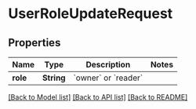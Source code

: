 # UserRoleUpdateRequest

## Properties
Name | Type | Description | Notes
------------ | ------------- | ------------- | -------------
**role** | **String** | &#x60;owner&#x60; or &#x60;reader&#x60; | 

[[Back to Model list]](../README.md#documentation-for-models) [[Back to API list]](../README.md#documentation-for-api-endpoints) [[Back to README]](../README.md)


